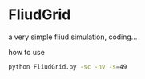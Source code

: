 # FliudGrid

a very simple fliud simulation, coding...

how to use
```bash
python FliudGrid.py -sc -nv -s=49
```
